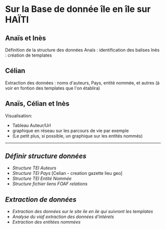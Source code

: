 # Sur la Base de donnée île en île sur HAÏTI

## Anaïs et Inès
Définition de la structure des données
Anaïs : identification des balises
Inès : création de templates

## Célian
Extraction des données : noms d'auteurs, Pays, entité nommée, et autres (à voir en fontion des templates que l'on établira)

## Anaïs, Célian et Inès
Visualisation: 
* Tableau Auteur/Url
* graphique en réseau sur les parcours de vie par exemple
* (Le petit plus, si possible, un graphique sur les entités nommés)


----------------
## _Définir structure données_
* _Structure TEI Auteurs_
* _Structure TEI Pays_ [Celian - creation gazette lieu geo]
* _Structure TEI Entité Nommée_
* _Structure fichier liens FOAF relations_

## _Extraction de données_
* _Extraction des données sur le site ile en ile qui suivront les templates_
* _Analyse du viaf extraction des données d'intérets_
* _Extraction des entitées nommées_

